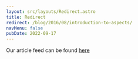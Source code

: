 ```yaml
---
layout: src/layouts/Redirect.astro
title: Redirect
redirect: /blog/2016/08/introduction-to-aspects/
navMenu: false
pubDate: 2022-09-17
---
```

<div>
Our article feed can be found <a href="/blog/2016/08/introduction-to-aspects/">here</a>
</div>

